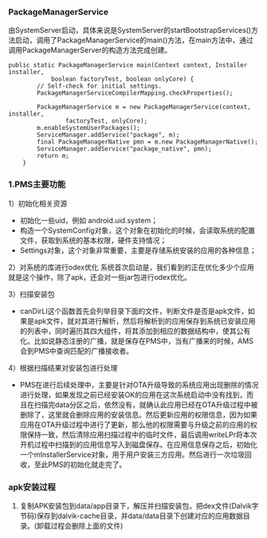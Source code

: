 ### PackageManagerService

由SystemServer启动，具体来说是SystemServer的startBootstrapServices()方法启动，调用了PackageManagerService的main()方法，在main方法中，通过调用PackageManagerServer的构造方法完成创建。

```
public static PackageManagerService main(Context context, Installer installer,
            boolean factoryTest, boolean onlyCore) {
        // Self-check for initial settings.
        PackageManagerServiceCompilerMapping.checkProperties();

        PackageManagerService m = new PackageManagerService(context, installer,
                factoryTest, onlyCore);
        m.enableSystemUserPackages();
        ServiceManager.addService("package", m);
        final PackageManagerNative pmn = m.new PackageManagerNative();
        ServiceManager.addService("package_native", pmn);
        return m;
    }
```

### 1.PMS主要功能

1）初始化相关资源

- 初始化一些uid，例如 android.uid.system；
- 构造一个SystemConfig对象，这个对象在初始化的时候，会读取系统的配置文件，获取到系统的基本权限，硬件支持情况；
- Settings对象，这个对象非常重要，主要是存储系统安装的应用的各种信息；

2）对系统的库进行odex优化
系统首次启动是，我们看到的正在优化多少个应用就是这个操作，除了apk，还会对一些jar包进行odex优化。

3）扫描安装包
- canDirLI这个函数首先会列举目录下面的文件，判断文件是否是apk文件，如果是apk文件，就对其进行解析，然后将解析到的应用保存到系统已安装应用的列表中，同时遍历其四大组件，将其添加到相应的数据结构中，使其公有化。比如说静态注册的广播，就是保存在PMS中，当有广播来的时候，AMS会到PMS中查询匹配的广播接收者。

4）根据扫描结果对安装包进行处理

- PMS在进行后续处理中，主要是针对OTA升级导致的系统应用出现删除的情况进行处理，如果发现之前已经安装OK的应用在这次系统启动中没有找到，而且在扫描完data分区之后，依然没有，就确认此应用已经在OTA升级过程中被删除了，这里就会删除应用的安装信息。然后更新应用的权限信息，因为如果应用在OTA升级过程中进行了更新，那么他的权限需要与升级之前的应用的权限保持一致，然后清除应用扫描过程中的临时文件，最后调用writeLPr将本次开机过程中扫描到的应用信息写入到磁盘保存。在应用信息保存之后，初始化一个mInstallerService对象，用于用户安装三方应用。然后进行一次垃圾回收，至此PMS的初始化就走完了。


### apk安装过程

1. 复制APK安装包到data/app目录下，解压并扫描安装包，把dex文件(Dalvik字节码)保存到dalvik-cache目录，并data/data目录下创建对应的应用数据目录。(卸载过程会删除上面的文件)




    